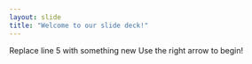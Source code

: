 ```yaml
---
layout: slide
title: "Welcome to our slide deck!"
---
```

Replace line 5 with something new
Use the right arrow to begin!
